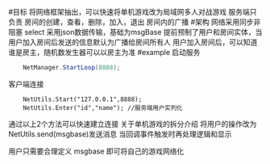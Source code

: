 ﻿#目标
将网络框架抽出，可以快速将单机游戏改为局域网多人对战游戏
服务端只负责 房间的创建，查看，删除，加入，退出
房间内的广播
#架构
网络采用同步非阻塞 select 
采用json数据传输，基础为msgBase
提前预制了用户和房间实体，当用户加入房间后发送的信息默认为广播给房间所有人
用户加入房间后，可以知道谁是房主，随机数发生器可以以房主为准
#example
启动服务
```c#
	NetManager.StartLoop(8888);
```
客户端连接
```
	NetUtils.Start("127.0.0.1",8888);
	NetUtils.Enter("id","name"); //服务端用户实列化
```
通过以上2个方法可以快速建立连接
关于单机游戏的拆分介绍
将用户的操作改为NetUtils.send(msgbase)发送消息
当回调事件触发时再处理逻辑和显示

用户只需要合理定义 msgbase 即可将自己的游戏网络化